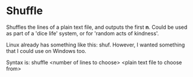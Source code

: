 # Shuffle
Shuffles the lines of a plain text file, and outputs the first __n__.
Could be used as part of a 'dice life' system, or for 'random acts of kindness'.

Linux already has something like this: shuf.  However, I wanted something that I could use on Windows too.

Syntax is:
shuffle &lt;number of lines to choose&gt; &lt;plain text file to choose from&gt;
